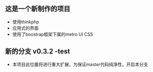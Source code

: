 ## 这是一个新制作的项目 ##
* 使用thinkphp
* 应用式的界面
* 使用了boostrap框架下属的metro UI CSS

## 新的分支 v0.3.2 -test ##
* 本项目此位置将进行重大扩展，为保证master代码纯净性，开启本分支
